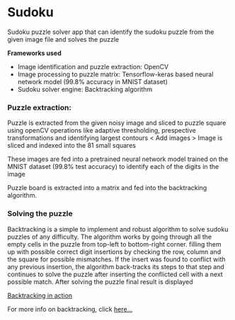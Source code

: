 # Sudoku
Sudoku puzzle solver app that can identify the sudoku puzzle from the given image file and solves the puzzle

**Frameworks used**
* Image identification and puzzle extraction: OpenCV 
* Image processing to puzzle matrix: Tensorflow-keras based neural network model (99.8% accuracy in MNIST dataset)
* Sudoku solver engine: Backtracking algorithm

### Puzzle extraction:
  Puzzle is extracted from the given noisy image and sliced to puzzle square using openCV operations like adaptive thresholding, prespective transformations and identifying largest contours
  < Add images >
  Image is sliced and indexed into the 81 small squares
  
  These images are fed into a pretrained neural network model trained on the MNIST dataset (99.8% test accuracy) to identify each of the digits in the image
  
  Puzzle board is extracted into a matrix and fed into the backtracking algorithm.
  
  ### Solving the puzzle
  Backtracking is a simple to implement and robust algorithm to solve sudoku puzzles of any difficulty. The algorithm works by going through all the empty cells in the puzzle from top-left to bottom-right corner. filling them up with possible correct digit insertions by checking the row, column and the square for possible mismatches. If the insert was found to conflict with any previous insertion, the algorithm back-tracks its steps to that step and continues to solve the puzzle after inserting the conflicted cell with a next possible match. After solving the puzzle final result is displayed
  
 [Backtracking in action](https://upload.wikimedia.org/wikipedia/commons/thumb/8/8c/Sudoku_solved_by_bactracking.gif/260px-Sudoku_solved_by_bactracking.gif)
 
 For more info on backtracking, click [here...](https://en.wikipedia.org/wiki/Sudoku_solving_algorithms)

